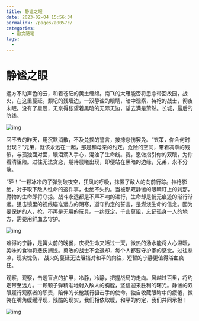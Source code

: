 ```yaml
---
title: 静谧之眼
date: 2023-02-04 15:56:34
permalink: /pages/a0057c/
categories:
  - 散文随笔
tags:
  - 
---
```

# 静谧之眼

远方不动声色的云，和着苍茫的黄土缠绵。南飞的大雁能否将思念带回故园，战火，在这里蔓延。颓圮的残墙边，一双静谧的眼睛，暗中观察，持枪的战士，彻夜未眠。没有了星辰，无奈得张望着黑暗的无际无边，望去满是萧然。长城，最后的防线。

![img](https://typora001-zc.oss-cn-chengdu.aliyuncs.com/typoraImg/clip_image002.png)

回不去的昨天，用沉默消散，不及兑换的誓言，按捺悲伤罢免。“玄策，你会何时出现？”兄弟，就该永远在一起，那是和母亲的约定。危险的空间，带着凋零的残骸，与孤独面对面，眼泪滴入手心，混浊了生命线。我，愿做指引你的双眼，为你看清阻险。过往无法贪恋，期待晨曦出现，即便站在黑暗的边缘，兄弟，永不分散。

“砰！”一颗冰冷的子弹划破夜空，狂风的呼吸，抹匿了敌人的向前行踪。神枪影绝，对于取下敌人性命的这件事，也绝不失约。当被那双静谧的眼睛盯上的刹那，魔物的生命即将夺掠。战斗永远都是不声不响的进行，生命却是悄无痕迹的渐行渐远。狙击镜里的视线瞄准远方的阴寒，遵守约定的誓言，是燃烧生命的信念。因为要保护的人，枪，不再是无用的玩具。一约既定，千山莫阻，忘记孤身一人的地方，需要用鲜血去守护。

![img](https://typora001-zc.oss-cn-chengdu.aliyuncs.com/typoraImg/clip_image006.jpg)

难得的宁静，是篝火前的晚餐，庆祝生命又活过一天，微热的汤水能将人心温暖，美味的食物将悲伤搁浅。勇敢的战士不会退却，每个人都要守护家的感觉。过往悲凉，现实忧伤， 战火的蔓延无法阻挡对和平的向往，短暂的宁静更值得浴血疯狂。

观察，观察，击透盲点的护甲，冷静，冷静，把握战局的走向。风越过百里，将约定带至远方。一颗颗子弹精准地射入敌人的胸膛，坚信迎来胜利的曙光。静谧的双眼履行观察者的职责，陪伴的长枪践行狙击手的使命。独自收藏眼眸中的疲倦，微笑在嘴角缓缓浮现，残酷的现实，我们相依取暖，和平的约定，我们共同承担！

![img](https://typora001-zc.oss-cn-chengdu.aliyuncs.com/typoraImg/clip_image008.jpg)